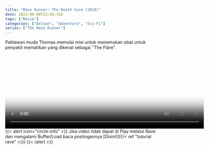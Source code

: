 ```yaml
---
title: "Maze Runner: The Death Cure (2018)"
date: 2023-09-08T22:43:35Z
tags: ["Movie"]
categories: ["Action", "Adventure", "Sci-Fi"]
series: ["The Maze Runner"]
---
```


Pahlawan muda Thomas memulai misi untuk menemukan obat untuk penyakit mematikan yang dikenal sebagai "The Flare".

<video id="video-2"
class="art-preview lazy video-js vjs-default-skin vjs-big-play-centered" 
controls preload="auto" 
width="640" 
height="240" 
poster="https://www.themoviedb.org/t/p/original/krRGIeb30V7khIM8meUZyP6a6IV.jpg" 
data-setup='{ "example_option": true, "width": "auto", "height": "auto", "techOrder": ["html5","flash"] }' 
onseeked="true"> <source src="https://kp3d-my.sharepoint.com/personal/ryoo_kp3d_onmicrosoft_com/_layouts/15/download.aspx?share=ES60GCoH3XtIpIFeEMRIzfsBz_vsfJUUTxHgeLCekJuLOQ" type='video/mp4'>
</video>
<br>
{{< alert icon="circle-info" >}}
Jika video tidak dapat di Play melalui Rave dan mengalami Buffer/Load baca postingannya [Disini!]({{< ref "tutorial rave" >}})
{{< /alert >}}